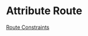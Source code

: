 # Attribute Route

[Route Constraints](https://devblogs.microsoft.com/aspnet/attribute-routing-in-asp-net-mvc-5/#route-constraints)